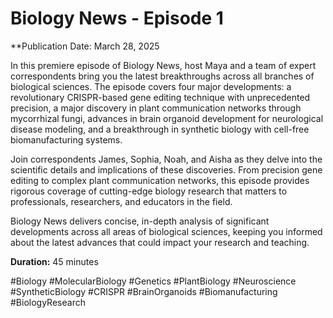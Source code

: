 # Biology News - Episode 1

**Publication Date: March 28, 2025

In this premiere episode of Biology News, host Maya and a team of expert correspondents bring you the latest breakthroughs across all branches of biological sciences. The episode covers four major developments: a revolutionary CRISPR-based gene editing technique with unprecedented precision, a major discovery in plant communication networks through mycorrhizal fungi, advances in brain organoid development for neurological disease modeling, and a breakthrough in synthetic biology with cell-free biomanufacturing systems.

Join correspondents James, Sophia, Noah, and Aisha as they delve into the scientific details and implications of these discoveries. From precision gene editing to complex plant communication networks, this episode provides rigorous coverage of cutting-edge biology research that matters to professionals, researchers, and educators in the field.

Biology News delivers concise, in-depth analysis of significant developments across all areas of biological sciences, keeping you informed about the latest advances that could impact your research and teaching.

**Duration:** 45 minutes

#Biology #MolecularBiology #Genetics #PlantBiology #Neuroscience #SyntheticBiology #CRISPR #BrainOrganoids #Biomanufacturing #BiologyResearch 